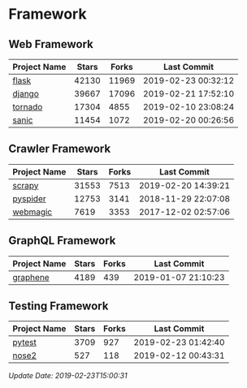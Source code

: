 # Framework

## Web Framework

| Project Name | Stars | Forks | Last Commit |
| ------------ | ----- | ----- | ----------- |
| [flask](https://github.com/pallets/flask) | 42130 | 11969 | 2019-02-23 00:32:12 |
| [django](https://github.com/django/django) | 39667 | 17096 | 2019-02-21 17:52:10 |
| [tornado](https://github.com/tornadoweb/tornado) | 17304 | 4855 | 2019-02-10 23:08:24 |
| [sanic](https://github.com/huge-success/sanic) | 11454 | 1072 | 2019-02-20 00:26:56 |

## Crawler Framework

| Project Name | Stars | Forks | Last Commit |
| ------------ | ----- | ----- | ----------- |
| [scrapy](https://github.com/scrapy/scrapy) | 31553 | 7513 | 2019-02-20 14:39:21 |
| [pyspider](https://github.com/binux/pyspider) | 12753 | 3141 | 2018-11-29 22:07:08 |
| [webmagic](https://github.com/code4craft/webmagic) | 7619 | 3353 | 2017-12-02 02:57:06 |

## GraphQL Framework

| Project Name | Stars | Forks | Last Commit |
| ------------ | ----- | ----- | ----------- |
| [graphene](https://github.com/graphql-python/graphene) | 4189 | 439 | 2019-01-07 21:10:23 |

## Testing Framework

| Project Name | Stars | Forks | Last Commit |
| ------------ | ----- | ----- | ----------- |
| [pytest](https://github.com/pytest-dev/pytest) | 3709 | 927 | 2019-02-23 01:42:40 |
| [nose2](https://github.com/nose-devs/nose2) | 527 | 118 | 2019-02-12 00:43:31 |

*Update Date: 2019-02-23T15:00:31*